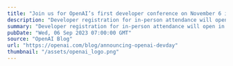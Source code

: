 ```yaml
---
title: "Join us for OpenAI’s first developer conference on November 6 in San Francisco"
description: "Developer registration for in-person attendance will open in the coming weeks and developers everywhere will be able to livestream the keynote."
summary: "Developer registration for in-person attendance will open in the coming weeks and developers everywhere will be able to livestream the keynote."
pubDate: "Wed, 06 Sep 2023 07:00:00 GMT"
source: "OpenAI Blog"
url: "https://openai.com/blog/announcing-openai-devday"
thumbnail: "/assets/openai_logo.png"
---
```


